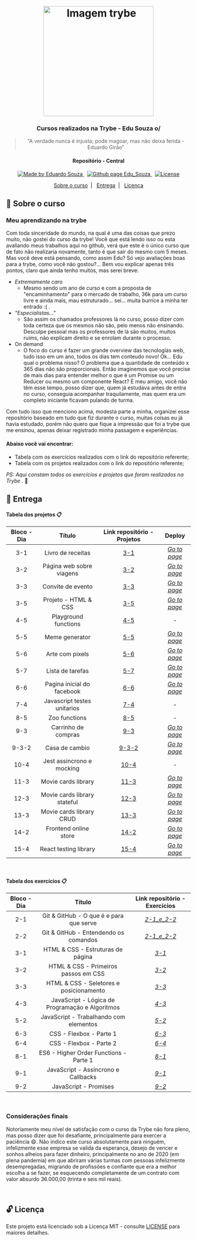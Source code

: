 <h1 align="center">
    <img alt="Imagem trybe" src="https://i.ibb.co/d4W2x4g/trybe.png" width="300px" />
</h1>

<h3 align="center">
  Cursos realizados na Trybe - Edu Souza o/
</h3>

<blockquote align="center">“A verdade nunca é injusta; pode magoar, mas não deixa ferida - Eduardo Girão”</blockquote>

<h4 align="center">
  Repositório - Central
</h4>

<p align="center">

  <a href="https://github.com/EduSouza-programmer" target="_blank">
    <img alt="Made by Eduardo Souza" src="https://img.shields.io/badge/made%20by-Edu%20Souza-%23F8952D">
  </a>&nbsp;

 <a href="https://edusouza-programmer.github.io/" target="_blank">
<img alt="Github page Edu_Souza " src="https://img.shields.io/badge/Github%20page-Edu_Souza-orange">
</a>&nbsp;

  <a href="#" >
    <img alt="License" src="https://img.shields.io/badge/license-MIT-%23F8952D">
  </a>

</p>

<p align="center">
  <a href="#rocket-Sobre-o-curso">Sobre o curso</a>&nbsp;&nbsp;|&nbsp;&nbsp;
  <a href="#postbox-Entrega"">Entrega</a>&nbsp;&nbsp;|&nbsp;&nbsp;
  <a href="#unlock-Licença">Licença</a>
</p>

## :rocket: Sobre o curso

### Meu aprendizando na trybe

Com toda sinceridade do mundo, na qual é uma das coisas que prezo muito, não gostei do curso da trybe! 
Você que está lendo isso ou esta avaliando meus trabalhos aqui no github, verá que este é o único curso que de fato não realizaria novamente, tanto é que sair do mesmo com 5 meses. Mas você deve está pensando, como assim Edu? Só vejo avaliações boas para a trybe, como você não gostou?... Bem vou explicar apenas três pontos, claro que ainda tenho muitos, mas serei breve:

- _Extremamente caro_
  - Mesmo sendo um ano de curso e com a proposta de "encaminhamento" para o mercado de trabalho, 36k para um curso livre e ainda mais, mau estruturado... sei... muita burrice a minha ter entrado :( . 
- _"Especialistas..."_
  - São assim os chamados professores lá no curso, posso dizer com toda certeza que os mesmos não são, pelo menos não ensinando. Desculpe pessoal mas os professores de lá são muitos, muitos ruims, não explicam direito e se enrolam durante o processo.  
- On demand
  - O foco do curso é fazer um grande overview das tecnologias web, tudo isso em um ano, todos os dias tem conteudo novo! Ok... Edu qual o problema nisso? O problema que a quantidade de conteúdo x 365 dias não são proporcionais. Então imaginemos que você precise de mais dias para entender melhor o que é um Promise ou um Reducer ou mesmo um componente React? É meu amigo, você não têm esse tempo, posso dizer que, quem já estudava antes de entra no curso, conseguia acompanhar traquilamente, mas quem era um completo iniciante ficavam pulando de turma.

Com tudo isso que menciono acima, modesta parte a minha, organizei esse repositório baseado em tudo que fiz durante o curso, muitas coisas eu já havia estudado, porém não quero que fique a impressão que foi a trybe que me ensinou, apenas deixar registrado minha passagem e experiências.  
#### Abaixo você vai encontrar:

- Tabela com os exercícios realizados com o link do repositório referente;
- Tabela com os projetos realizados com o link do repositório referente;

_PS: Aqui constam todos os exercícios e projetos que foram realizados na Trybe ._ :running:

## :postbox: Entrega
#### Tabela dos projetos :clipboard:

| Bloco - Dia |            Título            |                          Link repositório - Projetos                          |                                        Deploy                                        |
| :---------: | :--------------------------: | :---------------------------------------------------------------------------: | :----------------------------------------------------------------------------------: |
|     3-1     |      Livro de receitas       |                         [3-1](https://bit.ly/2Ej92q4)                         |                        _[Go to page](https://bit.ly/3j6Goan)_                        |
|     3-2     |   Página web sobre viagens   |                         [3-2](https://bit.ly/3hpqAPG)                         |                        _[Go to page](https://bit.ly/2CTWSDt)_                        |
|     3-3     |      Convite de evento       |                         [3-3](https://bit.ly/3lbABSZ)                         |                        _[Go to page](https://bit.ly/31o5Hig)_                        |
|     3-5     |     Projeto - HTML & CSS     |                         [3-5](https://bit.ly/3luM3cd)                         |                        _[Go to page](https://bit.ly/2YOkRLV)_                        |
|     4-5     |     Playground functions     |   [4-5](https://github.com/EduSouza-programmer/Trybe_Projeto_4-5_Edu_Souza)   |                                          -                                           |
|     5-5     |        Meme generator        |   [5-5](https://github.com/EduSouza-programmer/Trybe_Projeto_5-5_Edu_Souza)   |  _[Go to page](https://edusouza-programmer.github.io/Trybe_Projeto_5-5_Edu_Souza/)_  |
|     5-6     |       Arte com pixels        |   [5-6](https://github.com/EduSouza-programmer/Trybe_Projeto_5-6_Edu_Souza)   |  _[Go to page](https://edusouza-programmer.github.io/Trybe_Projeto_5-6_Edu_Souza/)_  |
|     5-7     |       Lista de tarefas       |   [5-7](https://github.com/EduSouza-programmer/Trybe_Projeto_5-7_Edu_Souza)   |  _[Go to page](https://edusouza-programmer.github.io/Trybe_Projeto_5-7_Edu_Souza/)_  |
|     6-6     |  Pagina inicial do facebook  |   [6-6](https://github.com/EduSouza-programmer/Trybe_Projeto_6-6_Edu_Souza)   |  _[Go to page](https://edusouza-programmer.github.io/Trybe_Projeto_6-6_Edu_Souza/)_  |
|     7-4     | Javascript testes unitarios  |   [7-4](https://github.com/EduSouza-programmer/Trybe_Projeto_7-4_Edu_Souza)   |                                          -                                           |
|     8-5     |        Zoo functions         |   [8-5](https://github.com/EduSouza-programmer/Trybe_Projeto_8-5_Edu_Souza)   |                                          -                                           |
|     9-3     |     Carrinho de compras      |   [9-3](https://github.com/EduSouza-programmer/Trybe_Projeto_9-3_Edu_Souza)   |  _[Go to page](https://edusouza-programmer.github.io/Trybe_Projeto_9-3_Edu_Souza/)_  |
|    9-3-2    |        Casa de cambio        | [9-3-2](https://github.com/EduSouza-programmer/Trybe_Projeto_9-3-2_Edu_Souza) | _[Go to page](https://edusouza-programmer.github.io/Trybe_Projeto_9-3-2_Edu_Souza/)_ |
|    10-4     |  Jest assincrono e mocking   |  [10-4](https://github.com/EduSouza-programmer/Trybe_Projeto_10-4_Edu_Souza)  |                                          -                                           |
|    11-3     |     Movie cards library      |  [11-3](https://github.com/EduSouza-programmer/Trybe_Projeto_11-3_Edu_Souza)  | _[Go to page](https://edusouza-programmer.github.io/Trybe_Projeto_11-3_Edu_Souza/)_  |
|    12-3     | Movie cards library stateful |  [12-3](https://github.com/EduSouza-programmer/Trybe_Projeto_12-3_Edu_Souza)  | _[Go to page](https://edusouza-programmer.github.io/Trybe_Projeto_12-3_Edu_Souza/)_  |
|    13-3     |   Movie cards library CRUD   |  [13-3](https://github.com/EduSouza-programmer/Trybe_Projeto_13-3_Edu_Souza)  | _[Go to page](https://edusouza-programmer.github.io/Trybe_Projeto_13-3_Edu_Souza/)_  |
|    14-2     |    Frontend online store     |  [14-2](https://github.com/EduSouza-programmer/Trybe_Projeto_14-2_Edu_Souza)  | _[Go to page](https://edusouza-programmer.github.io/Trybe_Projeto_14-2_Edu_Souza/)_  |
|    15-4     |    React testing library     |  [15-4](https://github.com/EduSouza-programmer/Trybe_Projeto_15-4_Edu_Souza)  | _[Go to page](https://edusouza-programmer.github.io/Trybe_Projeto_15-4_Edu_Souza/)_  |


<br/>

#### Tabela dos exercícios :clipboard:

| Bloco - Dia |                     Título                      |                               Link repositório - Exercícios                               |
| :---------: | :---------------------------------------------: | :---------------------------------------------------------------------------------------: |
|     2-1     |     Git & GitHub - O que é e para que serve     | _[2-1_e_2-2](https://github.com/EduSouza-programmer/Trybe_Exercicio_2-1_e_2-2_Edu_Souza)_ |
|     2-2     |      Git & GitHub - Entendendo os comandos      | _[2-1_e_2-2](https://github.com/EduSouza-programmer/Trybe_Exercicio_2-1_e_2-2_Edu_Souza)_ |
|     3-1     |        HTML & CSS - Estruturas de página        |       _[3-1](https://github.com/EduSouza-programmer/Trybe_Exercicio_3-1_Edu_Souza)_       |
|     3-2     |      HTML & CSS - Primeiros passos em CSS       |       _[3-2](https://github.com/EduSouza-programmer/Trybe_Exercicio_3-2_Edu_Souza)_       |
|     3-3     |     HTML & CSS - Seletores e posicionamento     |       _[3-3](https://github.com/EduSouza-programmer/Trybe_Exercicio_3-3_Edu_Souza)_       |
|     4-3     | JavaScript - Lógica de Programação e Algoritmos |       _[4-3](https://github.com/EduSouza-programmer/Trybe_Exercicio_4-3_Edu_Souza)_       |
|     5-2     |     JavaScript - Trabalhando com elementos      |       _[5-2](https://github.com/EduSouza-programmer/Trybe_Exercicio_5-2_Edu_Souza)_       |
|     6-3     |             CSS - Flexbox - Parte 1             |       _[6-3](https://github.com/EduSouza-programmer/Trybe_Exercicio_6-3_Edu_Souza)_       |
|     6-4     |             CSS - Flexbox - Parte 2             |       _[6-4](https://github.com/EduSouza-programmer/Trybe_Exercicio_6-4_Edu_Souza)_       |
|     8-1     |     ES6 - Higher Order Functions - Parte 1      |       _[8-1](https://github.com/EduSouza-programmer/Trybe_Exercicio_8-1_Edu_Souza)_       |
|     9-1     |       JavaScript - Assíncrono e Callbacks       |       _[9-1](https://github.com/EduSouza-programmer/Trybe_Exercicio_9-1_Edu_Souza)_       |
|     9-2     |              JavaScript - Promises              |       _[9-2](https://github.com/EduSouza-programmer/Trybe_Exercicio_9-2_Edu_Souza)_       |

<br/>

### Considerações finais

Notoriamente meu nível de satisfação com o curso da Trybe não fora pleno, mas posso dizer que foi desafiante, principalmente para exercer a paciência :smile:. Não indico este curso absolutamente para ninguém, infelizmente esse empresa se valida da esperança, desejo de vencer e sonhos alheios para fazer dinheiro, principalmente no ano de 2020 (em plena pandemia) em que abriram várias turmas com pessoas infelizmente desempregadas, migrando de profissões e confiante que era a melhor escolha a se fazer, se esquecendo completamente de um contrato com valor absurdo 36.000,00 (trinta e seis mil reais).  

<br/>

## :unlock: Licença

Este projeto está licenciado sob a Licença MIT - consulte [LICENSE](https://opensource.org/licenses/MIT) para maiores detalhes.
